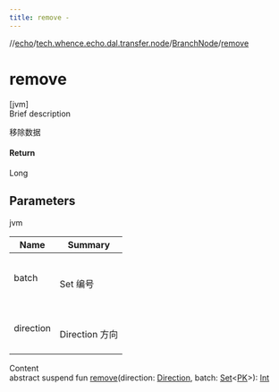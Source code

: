 ```yaml
---
title: remove -
---
```

//[echo](../../index.md)/[tech.whence.echo.dal.transfer.node](../index.md)/[BranchNode](index.md)/[remove](remove.md)



# remove  
[jvm]  
Brief description  


移除数据



#### Return  


Long



## Parameters  
  
jvm  
  
|  Name|  Summary| 
|---|---|
| batch| <br><br>Set<Serializable> 编号<br><br>
| direction| <br><br>Direction 方向<br><br>
  
  
Content  
abstract suspend fun [remove](remove.md)(direction: [Direction](../-direction/index.md), batch: [Set](https://kotlinlang.org/api/latest/jvm/stdlib/kotlin.collections/-set/index.html)<[PK](index.md)>): [Int](https://kotlinlang.org/api/latest/jvm/stdlib/kotlin/-int/index.html)  



